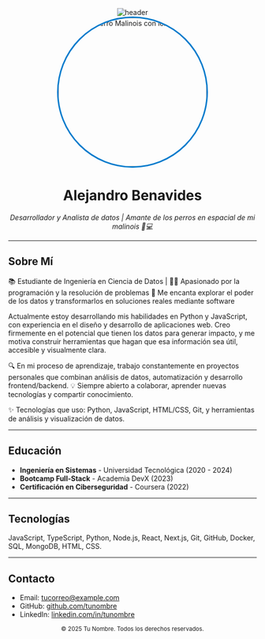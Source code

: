 <!DOCTYPE html>
<html>
<head>

</head>
<body>
<div align="center" width="150">
  <img src="https://capsule-render.vercel.app/api?color=0:1408d0,50:0860d0,100:08c4d0&height=250&section=header&fontSize=30&type=waving&fontColor=fefefe&&animation=fadeIn"
  alt="header"/>
</div>
  <!-- Encabezado con imagen y nombre -->
  <div align="center">
    <img src="https://imgur.com/LyGpiqg.jpg?auto=compress&cs=tinysrgb&w=600" 
         alt="Perro Malinois con lentes" 
         width="300" height="300" style="border-radius: 50%; border: 3px solid #007acc;">
    <h1>Alejandro Benavides</h1>
    <p><em>Desarrollador y Analista de datos | Amante de los perros en espacial de mi malinois 🐶💻</em></p>
  </div>

  <hr>

  <!-- Sobre Mí -->
  <h2>Sobre Mí</h2>
  <p>
   📚 Estudiante de Ingeniería en Ciencia de Datos | 🧑‍💻 Apasionado por la programación y la resolución de problemas
🚀 Me encanta explorar el poder de los datos y transformarlos en soluciones reales mediante software

Actualmente estoy desarrollando mis habilidades en Python y JavaScript, con experiencia en el diseño y desarrollo de aplicaciones web. Creo firmemente en el potencial que tienen los datos para generar impacto, y me motiva construir herramientas que hagan que esa información sea útil, accesible y visualmente clara.

🔍 En mi proceso de aprendizaje, trabajo constantemente en proyectos personales que combinan análisis de datos, automatización y desarrollo frontend/backend.
💡 Siempre abierto a colaborar, aprender nuevas tecnologías y compartir conocimiento.

✨ Tecnologías que uso: Python, JavaScript, HTML/CSS, Git, y herramientas de análisis y visualización de datos.
  </p>

  <hr>

  <!-- Educación -->
  <h2>Educación</h2>
  <ul>
    <li><strong>Ingeniería en Sistemas</strong> - Universidad Tecnológica (2020 - 2024)</li>
    <li><strong>Bootcamp Full-Stack</strong> - Academia DevX (2023)</li>
    <li><strong>Certificación en Ciberseguridad</strong> - Coursera (2022)</li>
  </ul>

  <hr>

  <!-- Tecnologías -->
  <h2>Tecnologías</h2>
  <p>
    JavaScript, TypeScript, Python, Node.js, React, Next.js, Git, GitHub, Docker, SQL, MongoDB, HTML, CSS.
  </p>

  <hr>

  <!-- Contacto -->
  <h2>Contacto</h2>
  <ul>
    <li>Email: <a href="mailto:tucorreo@example.com">tucorreo@example.com</a></li>
    <li>GitHub: <a href="https://github.com/tunombre">github.com/tunombre</a></li>
    <li>LinkedIn: <a href="https://linkedin.com/in/tunombre">linkedin.com/in/tunombre</a></li>
  </ul>

  <footer align="center">
    <small>&copy; 2025 Tu Nombre. Todos los derechos reservados.</small>
  </footer>

</body>
</html>
